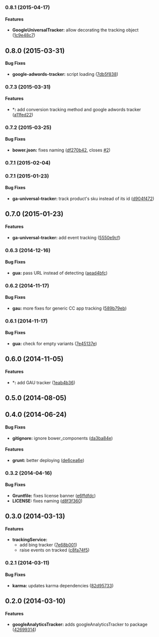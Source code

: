 ### 0.8.1 (2015-04-17)


#### Features

* **GoogleUniversalTracker:** allow decorating the tracking object ([1c9e48c7](https://github.com/sofa/sofa-tracking/commit/1c9e48c7df0d56ad95cfa04373418fd753186622))


## 0.8.0 (2015-03-31)


#### Bug Fixes

* **google-adwords-tracker:** script loading ([7db5f838](https://github.com/sofa/sofa-tracking/commit/7db5f838293fa0e32334f2072dbea38a486abb1d))


### 0.7.3 (2015-03-31)


#### Features

* ***:** add conversion tracking method and google adwords tracker ([a11fed22](https://github.com/sofa/sofa-tracking/commit/a11fed22d1c69b10d7da3ab272514b405e2dead0))


### 0.7.2 (2015-03-25)


#### Bug Fixes

* **bower.json:** fixes naming ([df270b42](https://github.com/sofa/sofa-tracking/commit/df270b4287ded268b8ae6240c45e084027f466f2), closes [#2](https://github.com/sofa/sofa-tracking/issues/2))


### 0.7.1 (2015-02-04)


<a name="0.7.1"></a>
### 0.7.1 (2015-01-23)


#### Bug Fixes

* **ga-universal-tracker:** track product's sku instead of its id ([d904f472](https://github.com/sofa/sofa-tracking/commit/d904f472780e6e879ca7c5840511458183a7db05))


<a name="0.7.0"></a>
## 0.7.0 (2015-01-23)


#### Features

* **ga-universal-tracker:** add event tracking ([5550e9cf](https://github.com/sofa/sofa-tracking/commit/5550e9cfe9d83783d1541119deb7f794db21dd26))


<a name="0.6.3"></a>
### 0.6.3 (2014-12-16)


#### Bug Fixes

* **gua:** pass URL instead of detecting ([aead4bfc](https://github.com/sofa/sofa-tracking/commit/aead4bfc9a224385d2121e10e7168edb9641ccd9))


<a name="0.6.2"></a>
### 0.6.2 (2014-11-17)


#### Bug Fixes

* **gau:** more fixes for generic CC app tracking ([589b79eb](https://github.com/sofa/sofa-tracking/commit/589b79eb04d3d30f5508c17dee77ea84646bdbb4))


<a name="0.6.1"></a>
### 0.6.1 (2014-11-17)


#### Bug Fixes

* **gua:** check for empty variants ([7e45137e](https://github.com/sofa/sofa-tracking/commit/7e45137ef3bc1f6c8b8c4c4107266e407f4ff89a))


<a name="0.6.0"></a>
## 0.6.0 (2014-11-05)


#### Features

* ***:** add GAU tracker ([1eab4b36](https://github.com/sofa/sofa-tracking/commit/1eab4b362e910e2f9a8ad49d6c271af7a6739b9d))


<a name="0.5.0"></a>
## 0.5.0 (2014-08-05)


<a name="0.4.0"></a>
## 0.4.0 (2014-06-24)


#### Bug Fixes

* **gitignore:** ignore bower_components ([da3ba84e](https://github.com/sofa/sofa-tracking/commit/da3ba84e091c020d3dfdecf241b4af32c127ac88))


#### Features

* **grunt:** better deploying ([de6cea6e](https://github.com/sofa/sofa-tracking/commit/de6cea6e650e25ecd88ee9b6f56b02e2ea727fd1))


<a name="0.3.2"></a>
### 0.3.2 (2014-04-16)


#### Bug Fixes

* **Gruntfile:** fixes license banner ([e6ffdfdc](https://github.com/sofa/sofa-tracking/commit/e6ffdfdc2ae6820319f7e6f37ecd8d28e1589940))
* **LICENSE:** fixes naming ([d8f3f360](https://github.com/sofa/sofa-tracking/commit/d8f3f360d5d76913b509553900a1fa4b0aa21cef))


<a name="0.3.0"></a>
## 0.3.0 (2014-03-13)


#### Features

* **trackingService:**
  * add bing tracker ([7e68b001](https://github.com/sofa/sofa-tracking/commit/7e68b00128c1bb22828d6aca114445cae1f96bc4))
  * raise events on tracked ([c8fa74f5](https://github.com/sofa/sofa-tracking/commit/c8fa74f53eb6e2d967211c30b86ef82db206ba5f))


<a name="0.2.1"></a>
### 0.2.1 (2014-03-11)


#### Bug Fixes

* **karma:** updates karma dependencies ([82d95733](https://github.com/sofa/sofa-tracking/commit/82d95733428749a4cdf862159195bbdf8ebaaaa6))


<a name="0.2.0"></a>
## 0.2.0 (2014-03-10)


#### Features

* **googleAnalyticsTracker:** adds googleAnalyticsTracker to package ([42699314](https://github.com/sofa/sofa-tracking/commit/4269931439d1f44786d130211de551b3ce5cdf84))

